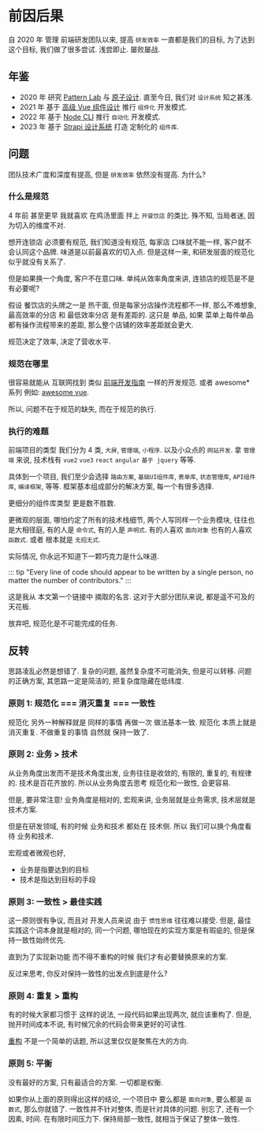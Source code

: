 # 前因后果

自 2020 年 管理 前端研发团队以来, 提高 `研发效率` 一直都是我们的目标, 为了达到这个目标, 我们做了很多尝试. 浅尝即止. 屡败屡战.

## 年鉴

- 2020 年 研究 [Pattern Lab](https://patternlab.io/) 与 [原子设计](https://atomicdesign.bradfrost.com/table-of-contents/). 直至今日, 我们对 `设计系统` 知之甚浅.
- 2021 年 基于 [高级 Vue 组件设计](https://learn.adamwathan.com/courses) 推行 `组件化` 开发模式.
- 2022 年 基于 [Node CLI](https://courses.ahmadawais.com/nodecli/) 推行 `自动化` 开发模式.
- 2023 年 基于 [Strapi 设计系统](https://github.com/strapi/design-system) 打造 定制化的 `组件库`.

## 问题

团队技术广度和深度有提高, 但是 `研发效率` 依然没有提高. 为什么?

### 什么是规范

4 年前 甚至更早 我就喜欢 在鸡汤里面 拌上 `开餐饮店` 的类比. 殊不知, 当局者迷, 因为切入的维度不对.

想开连锁店 必须要有规范, 我们知道没有规范, 每家店 口味就不能一样, 客户就不会认同这个品牌. 味道是以前最喜欢的切入点. 但是这样一来, 和研发层面的规范化似乎就没有关系了.

但是如果换一个角度, 客户不在意口味. 单纯从效率角度来讲, 连锁店的规范是不是有必要呢?

假设 餐饮店的头牌之一是 热干面, 但是每家分店操作流程都不一样, 那么不难想象, 最高效率的分店 和 最低效率分店 是有差距的. 这只是 单品, 如果 菜单上每件单品 都有操作流程带来的差距, 那么整个店铺的效率差距就会更大.

规范决定了效率, 决定了营收水平.

### 规范在哪里

很容易就能从 互联网找到 类似 [前端开发指南](https://github.com/juntossomosmais/frontend-guideline#2-architecture) 一样的开发规范. 或者 awesome\* 系列 例如: [awesome vue](https://github.com/vuejs/awesome-vue).

所以, 问题不在于规范的缺失, 而在于规范的执行.

### 执行的难题

前端项目的类型 我们分为 4 类, `大屏`, `管理端`, `小程序`. 以及小众点的 `网站开发`. 拿 `管理端` 来说, 技术栈有 `vue2` `vue3` `react` `angular` `基于 jquery` 等等.

具体到一个项目, 我们至少会选择 `路由方案`, `基础UI组件库`, `表单库`, `状态管理库`, `API组件库`, `编译框架`, 等等. 框架基本组成部分的解决方案, 每一个有很多选择.

更细分的组件库类型 更是数不胜数.

更微观的层面, 哪怕约定了所有的技术栈细节, 两个人写同样一个业务模块, 往往也是大相径庭, 有的人是 `命令式`, 有的人是 `声明式`. 有的人喜欢 `面向对象` 也有的人喜欢 `函数式`. 或者 根本就是 `无招无式`.

实际情况, 你永远不知道下一颗巧克力是什么味道.

::: tip
"Every line of code should appear to be written by a single person, no matter the number of contributors."
:::

这是我从 本文第一个链接中 摘取的名言. 这对于大部分团队来说, 都是遥不可及的天花板.

放弃吧, 规范化是不可能完成的任务.

## 反转

思路凌乱必然是想错了. 复杂的问题, 虽然复杂度不可能消失, 但是可以转移. 问题的正确方案, 其思路一定是简洁的, 把复杂度隐藏在低纬度.

### 原则 1: 规范化 === 消灭重复 === 一致性

规范化 另外一种解释就是 同样的事情 再做一次 做法基本一致. 规范化 本质上就是 消灭重复. 不做重复的事情 自然就 保持一致了.

### 原则 2: 业务 > 技术

从业务角度出发而不是技术角度出发, 业务往往是收敛的, 有限的, 重复的, 有规律的. 技术是百花齐放的. 所以从业务角度去思考 规范化和一致性, 会更容易.

但是, 要非常注意! 业务角度是相对的, 宏观来讲, 业务层就是业务需求, 技术层就是技术方案.

但是在研发领域, 有的时候 业务和技术 都处在 技术侧. 所以 我们可以换个角度看待 业务和技术.

宏观或者微观也好,

- 业务是指要达到的目标
- 技术是指达到目标的手段

### 原则 3: 一致性 > 最佳实践

这一原则很有争议, 而且对 开发人员来说 由于 `惯性思维` 往往难以接受. 但是, 最佳实践这个词本身就是相对的, 同一个问题, 哪怕现在的实现方案是有瑕疵的, 但是保持一致性始终优先.

直到为了实现新功能 而不得不重构的时候 我们才有必要替换原来的方案.

反过来思考, 你反对保持一致性的出发点到底是什么?

### 原则 4: 重复 > 重构

有的时候大家都习惯于 这样的说法, 一段代码如果出现两次, 就应该重构了. 但是, 抛开时间成本不说, 有时候冗余的代码会带来更好的可读性.

[重构](https://martinfowler.com/books/refactoring.html) 不是一个简单的话题, 所以这里仅仅是聚焦在大的方向.

### 原则 5: 平衡

没有最好的方案, 只有最适合的方案. 一切都是权衡.

如果你从上面的原则得出这样的结论, 一个项目中 要么都是 `面向对象`, 要么都是 `函数式`, 那么你就错了. 一致性并不针对整体, 而是针对具体的问题. 别忘了, 还有一个因素, 时间. 在有限时间压力下. 保持局部一致性, 就相当于保证了整体一致性.
